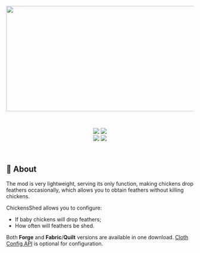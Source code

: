 <p align="center"><img src="https://i.imgur.com/2gkYyPQ.png" width="800" height="283"></p><br>
<p align="center"><img src="https://img.shields.io/badge/Loader-Quilt%20%7C%20Fabric%20%7C%20Forge-bcd1f0.svg?labelColor=976f97&style=for-the-badge"> <img src="https://img.shields.io/badge/Available-1.12.2%20%7C%201.16.5%20%7C%201.18.2%20%7C%201.19.x-bcd1f0?labelColor=976f97&style=for-the-badge"><br><a href="https://www.curseforge.com/minecraft/mc-mods/chickensshed"><img src="http://cf.way2muchnoise.eu/full_chickensshed_downloads.svg?badge_style=for_the_badge"></a> <a href="https://modrinth.com/mod/chickensshed"><img src="https://img.shields.io/modrinth/dt/chickensshed?style=for-the-badge&logo=modrinth&logoColor=20dc6c&labelColor=e5e4e2&color=20dc6c"></p></a><br>

## 📖 About

The mod is very lightweight, serving its only function, making chickens drop feathers occasionally, which allows you to obtain feathers without killing chickens.

ChickensShed allows you to configure:
- If baby chickens will drop feathers;
- How often will feathers be shed.

Both **Forge** and **Fabric**/**Quilt** versions are available in one download.
[Cloth Config API](https://github.com/shedaniel/cloth-config) is optional for configuration.
